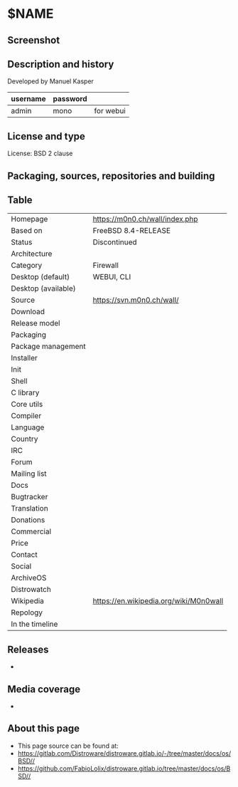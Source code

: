 # $NAME

## Screenshot


## Description and history



Developed by Manuel Kasper 

| username | password |  |
|----------|----------|--|
| admin | mono | for webui |


## License and type


License: BSD 2 clause

## Packaging, sources, repositories and building




## Table

|                       |  |
|-----------------------|--|
| Homepage              | <https://m0n0.ch/wall/index.php> |
| Based on              | FreeBSD 8.4-RELEASE |
| Status                | Discontinued |
| Architecture          |  |
| Category              | Firewall |
| Desktop (default)     | WEBUI, CLI |
| Desktop (available)   |  |
| Source                | <https://svn.m0n0.ch/wall/> |
| Download              |  |
| Release model         |  |
| Packaging             |  |
| Package management    |  |
| Installer             |  |
| Init                  |  |
| Shell                 |  |
| C library             |  |
| Core utils            |  |
| Compiler              |  |
| Language              |  |
| Country               |  |
| IRC                   |  |
| Forum                 |  |
| Mailing list          |  |
| Docs                  |  |
| Bugtracker            |  |
| Translation           |  |
| Donations             |  |
| Commercial            |  |
| Price                 |  |
| Contact               |  |
| Social                |  |
| ArchiveOS             |  |
| Distrowatch           |  |
| Wikipedia             | <https://en.wikipedia.org/wiki/M0n0wall> |
| Repology              |  |
| In the timeline       |  |


## Releases

* 


## Media coverage

* 


## About this page

* This page source can be found at:
* <https://gitlab.com/Distroware/distroware.gitlab.io/-/tree/master/docs/os/BSD//>
* <https://github.com/FabioLolix/distroware.gitlab.io/tree/master/docs/os/BSD//>
